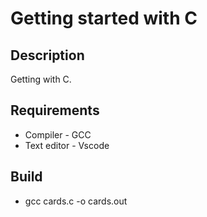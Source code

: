 # Getting started with C
## Description 
Getting with C.

## Requirements
- Compiler - GCC 
- Text editor - Vscode

## Build
* gcc  cards.c -o cards.out

